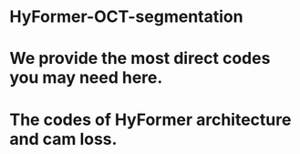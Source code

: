 # HyFormer-OCT-segmentation

# We provide the most direct codes you may need here.
# The codes of HyFormer architecture and cam loss.
